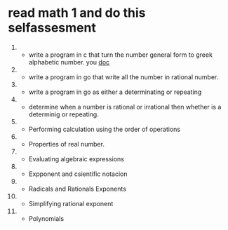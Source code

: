 # read math 1 and do this selfassesment
1. - write a program in c that turn the number general  form to greek alphabetic number. you <a href="">doc</a>
2. - write a program in go that write all the number in rational number.
3. - write a program in go as either a determinating or repeating
4. - determine when a number is rational or irrational then whether is a determinig or repeating.
5. - Performing calculation using the order of operations
6. - Properties of real number.
7. - Evaluating algebraic expressions
8. - Expponent and csientific notacion
9. - Radicals and Rationals Exponents
10. - Simplifying rational exponent
11. - Polynomials
